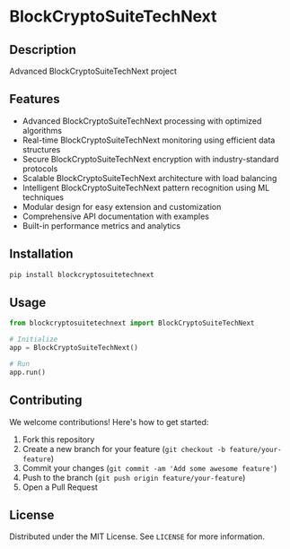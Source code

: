 # BlockCryptoSuiteTechNext

## Description

Advanced BlockCryptoSuiteTechNext project

## Features

- Advanced BlockCryptoSuiteTechNext processing with optimized algorithms
- Real-time BlockCryptoSuiteTechNext monitoring using efficient data structures
- Secure BlockCryptoSuiteTechNext encryption with industry-standard protocols
- Scalable BlockCryptoSuiteTechNext architecture with load balancing
- Intelligent BlockCryptoSuiteTechNext pattern recognition using ML techniques
- Modular design for easy extension and customization
- Comprehensive API documentation with examples
- Built-in performance metrics and analytics
## Installation

```bash
pip install blockcryptosuitetechnext
```

## Usage

```python
from blockcryptosuitetechnext import BlockCryptoSuiteTechNext

# Initialize
app = BlockCryptoSuiteTechNext()

# Run
app.run()
```

## Contributing

We welcome contributions! Here's how to get started:

1. Fork this repository
2. Create a new branch for your feature (`git checkout -b feature/your-feature`)
3. Commit your changes (`git commit -am 'Add some awesome feature'`)
4. Push to the branch (`git push origin feature/your-feature`)
5. Open a Pull Request

## License

Distributed under the MIT License. See `LICENSE` for more information.
